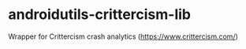androidutils-crittercism-lib
============================

Wrapper for Crittercism crash analytics (https://www.crittercism.com/)
